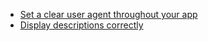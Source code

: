 * [Set a clear user agent throughout your app](/app-developers/user-agents.html)
* [Display descriptions correctly](/app-developers/displaying-descriptions.html)
